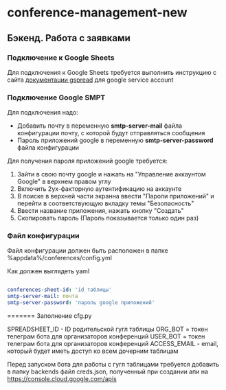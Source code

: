 # conference-management-new

## Бэкенд. Работа с заявками

### Подключение к Google Sheets

Для подключения к Google Sheets требуется выполнить инструкцию с сайта [документации gspread](https://docs.gspread.org/en/latest/oauth2.html#enable-api-access) для google service account 

### Подключение Google SMPT

Для подключения надо: 
- Добавить почту в переменную **smtp-server-mail** файла конфигурации почту, с которой будут отправляться сообщения 
- Пароль приложений google в переменную **smtp-server-password** файла конфигурации 

Для получения пароля приложений google требуется:
1) Зайти в свою почту google и нажать на "Управление аккаунтом Google" в верхнем правом углу
2) Включить 2ух-факторную аутентификацию на аккаунте
3) В поиске в верхней части экранна ввести "Пароли приложений" и перейти в соответствующую вкладку темы "Безопасность"
4) Ввести название приложения, нажать кнопку "Создать"
5) Скопировать пароль (Пароль показывается только один раз)

### Файл конфигурации

Файл конфигурации должен быть расположен в папке %appdata%/conferences/config.yml

Как должен выглядеть yaml

````yaml

conferences-sheet-id: 'id таблицы'
smtp-server-mail: почта
smtp-server-password: 'пароль google приложений'

````
=======
Заполнение cfg.py

SPREADSHEET_ID - ID родительской гугл таблицы
ORG_BOT = токен телеграм бота для организаторов конференций
USER_BOT = токен телеграм бота для организаторов конференций
ACCESS_EMAIL - email, который будет иметь доступ ко всем дочерним таблицам

Перед запуском бота для работы с гугл таблицами требуется добавить в папку backends файл creds.json, полученный при создании апи на https://console.cloud.google.com/apis
